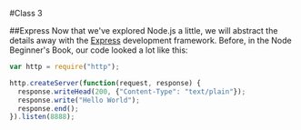 #Class 3

##Express
Now that we've explored Node.js a little, we will abstract the details away with the [Express](http://expressjs.com/) development framework. Before, in the Node Beginner's Book, our code looked a lot like this:
```javascript
var http = require("http");

http.createServer(function(request, response) {
  response.writeHead(200, {"Content-Type": "text/plain"});
  response.write("Hello World");
  response.end();
}).listen(8888);
```